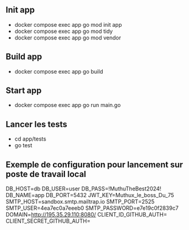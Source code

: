 ## Init app
- docker compose exec app go mod init app
- docker compose exec app go mod tidy
- docker compose exec app go mod vendor

## Build app
- docker compose exec app go build

## Start app
- docker compose exec app go run main.go

## Lancer les tests
- cd app/tests
- go test

## Exemple de configuration pour lancement sur poste de travail local

DB_HOST=db
DB_USER=user
DB_PASS=!MuthuTheBest2024!
DB_NAME=app
DB_PORT=5432
JWT_KEY=Muthux_le_boss_Du_75
SMTP_HOST=sandbox.smtp.mailtrap.io
SMTP_PORT=2525
SMTP_USER=4ea7ec0a7eeeb0
SMTP_PASSWORD=e7e19c0f2839c7
DOMAIN=http://195.35.29.110:8080/
CLIENT_ID_GITHUB_AUTH=
CLIENT_SECRET_GITHUB_AUTH=
  
